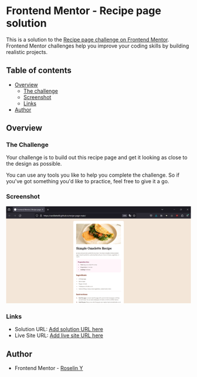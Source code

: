 # Frontend Mentor - Recipe page solution

This is a solution to the [Recipe page challenge on Frontend Mentor](https://www.frontendmentor.io/challenges/recipe-page-KiTsR8QQKm). Frontend Mentor challenges help you improve your coding skills by building realistic projects.

## Table of contents

- [Overview](#overview)
  - [The challenge](#the-challenge)
  - [Screenshot](#screenshot)
  - [Links](#links)
- [Author](#author)

## Overview

### The Challenge

Your challenge is to build out this recipe page and get it looking as close to the design as possible.

You can use any tools you like to help you complete the challenge. So if you've got something you'd like to practice, feel free to give it a go.

### Screenshot

![](./screenshot.png)

### Links

- Solution URL: [Add solution URL here](https://www.frontendmentor.io/solutions/recipe-page-html-css-4UAMhSPqkn)
- Live Site URL: [Add live site URL here](https://www.frontendmentor.io/solutions/recipe-page-html-css-4UAMhSPqkn)

## Author

- Frontend Mentor - [Roselin Y](https://www.frontendmentor.io/profile/Vanillatte68)
